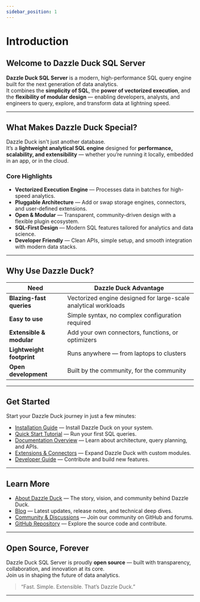 ```yaml
---
sidebar_position: 1
---
```


# Introduction

## Welcome to **Dazzle Duck SQL Server**

**Dazzle Duck SQL Server** is a modern, high-performance SQL query engine built for the next generation of data analytics.  
It combines the **simplicity of SQL**, the **power of vectorized execution**, and the **flexibility of modular design** — enabling developers, analysts, and engineers to query, explore, and transform data at lightning speed.

---

## What Makes Dazzle Duck Special?

Dazzle Duck isn't just another database.  
It’s a **lightweight analytical SQL engine** designed for **performance, scalability, and extensibility** — whether you’re running it locally, embedded in an app, or in the cloud.

### Core Highlights
- **Vectorized Execution Engine** — Processes data in batches for high-speed analytics.
- **Pluggable Architecture** — Add or swap storage engines, connectors, and user-defined extensions.
- **Open & Modular** — Transparent, community-driven design with a flexible plugin ecosystem.
- **SQL-First Design** — Modern SQL features tailored for analytics and data science.
- **Developer Friendly** — Clean APIs, simple setup, and smooth integration with modern data stacks.

---

## Why Use Dazzle Duck?

| Need | Dazzle Duck Advantage |
|------|------------------------|
| **Blazing-fast queries** | Vectorized engine designed for large-scale analytical workloads |
| **Easy to use** | Simple syntax, no complex configuration required |
| **Extensible & modular** | Add your own connectors, functions, or optimizers |
| **Lightweight footprint** | Runs anywhere — from laptops to clusters |
| **Open development** | Built by the community, for the community |

---

## Get Started

Start your Dazzle Duck journey in just a few minutes:

-  [Installation Guide](installation.md) — Install Dazzle Duck on your system.
-  [Quick Start Tutorial](getting-started.md) — Run your first SQL queries.
-  [Documentation Overview](docs.md) — Learn about architecture, query planning, and APIs.
-  [Extensions & Connectors](extensions.md) — Expand Dazzle Duck with custom modules.
-  [Developer Guide](developer-guide.md) — Contribute and build new features.

---

## Learn More

-  [About Dazzle Duck](about.md) — The story, vision, and community behind Dazzle Duck.  
-  [Blog](blogs.md) — Latest updates, release notes, and technical deep dives.  
-  [Community & Discussions](community.md) — Join our community on GitHub and forums.  
-  [GitHub Repository](https://github.com/dazzle-duck/sql-server) — Explore the source code and contribute.

---

## Open Source, Forever

Dazzle Duck SQL Server is proudly **open source** — built with transparency, collaboration, and innovation at its core.  
Join us in shaping the future of data analytics.

> “Fast. Simple. Extensible. That’s Dazzle Duck.”

---
